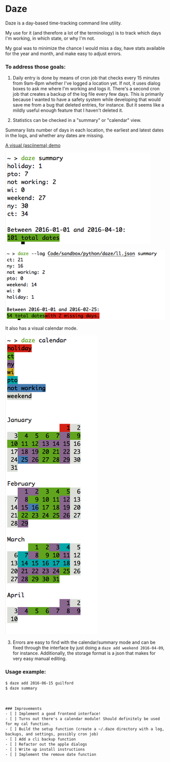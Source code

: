 # Daze

Daze is a day-based time-tracking command line utility.

My use for it (and therefore a lot of the terminology) is to track which days I'm working, in which state, or why I'm not.

My goal was to minimize the chance I would miss a day, have stats available for the year and month, and make easy to adjust errors.


### To address those goals:

1. Daily entry is done by means of cron job that checks every 15 minutes from 9am-8pm whether I've logged a location yet.  If not, it uses dialog boxes to ask me where I'm working and logs it.  There's a second cron job that creates a backup of the log file every few days.  This is primarily because I wanted to have a safety system while developing that would save me from a bug that deleted entries, for instance. But it seems like a mildly useful enough feature that I haven't deleted it.

2. Statistics can be checked in a "summary" or "calendar" view.

Summary lists number of days in each location, the earliest and latest dates in the logs, and whether any dates are missing.

[A visual (asciinema) demo](https://asciinema.org/a/cg01t7aj5lv9u53f8jeggja8d)

![Successful summary](examples/summary.png)

![Summary with missing days](examples/summary_missing.png)

It also has a visual calendar mode.

![Calendar](examples/calendar.png)

3. Errors are easy to find with the calendar/summary mode and can be fixed through the interface by just doing a `daze add weekend 2016-04-09`, for instance.  Additionally, the storage format is a json that makes for very easy manual editing.


### Usage example:

```shell
$ daze add 2016-06-15 guilford
$ daze summary



### Improvements
- [ ] Implement a good frontend interface!
- [ ] Turns out there's a calendar module! Should definitely be used for my cal function.
- [ ] Build the setup function (create a ~/.daze directory with a log, backups, and settings, possibly cron job)
- [ ] Add a cli backup function
- [ ] Refactor out the apple dialogs
- [ ] Write up install instructions
- [ ] Implement the remove date function
